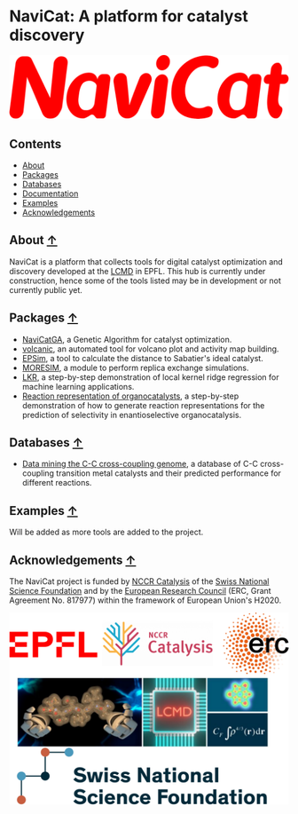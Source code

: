 NaviCat: A platform for catalyst discovery
==========================================

![NaviCat logo](./images/navicat_logo.png)

## Contents
* [About](#about-)
* [Packages](#packages-)
* [Databases](#databases-)
* [Documentation](#documentation-)
* [Examples](#examples-)
* [Acknowledgements](#acknowledgements-)

## About [↑](#about)

NaviCat is a platform that collects tools for digital catalyst optimization and discovery developed at the [LCMD](https://www.epfl.ch/labs/lcmd/) in EPFL. This hub is currently under construction, hence some of the tools listed may be in development or not currently public yet.

## Packages [↑](#packages)

* [NaviCatGA](https://github.com/lcmd-epfl/NaviCatGA), a Genetic Algorithm for catalyst optimization.
* [volcanic](https://github.com/lcmd-epfl/volcanic), an automated tool for volcano plot and activity map building.
* [EPSim](https://github.com/lcmd-epfl/EPSim), a tool to calculate the  distance to Sabatier's ideal catalyst.
* [MORESIM](https://github.com/lcmd-epfl/MORESIM), a module to perform replica exchange simulations.
* [LKR](https://github.com/lcmd-epfl/Local_Kernel_Regression), a step-by-step demonstration of local kernel ridge regression for machine learning applications.
* [Reaction representation of organocatalysts](https://github.com/lcmd-epfl/reaction-representation), a step-by-step demonstration of how to generate reaction representations for the prediction of selectivity in enantioselective organocatalysis.

## Databases [↑](#databases)

* [Data mining the C-C cross-coupling genome](https://www.materialscloud.org/discover/ccg#mcloudHeader), a database of C-C cross-coupling transition metal catalysts and their predicted performance for different reactions.


## Examples [↑](#examples)

Will be added as more tools are added to the project.

## Acknowledgements [↑](#contents)

The NaviCat project is funded by [NCCR Catalysis](https://www.nccr-catalysis.ch/)  of the [Swiss National Science Foundation](https://www.snf.ch/en) and by the [European Research Council](https://erc.europa.eu/) (ERC, Grant Agreement No. 817977) within the framework of European Union's H2020.

![ackw logo](./images/ackw.png)
